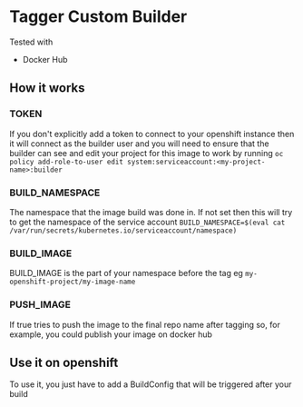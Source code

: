 # Tagger Custom Builder

Tested with

- Docker Hub

## How it works

### TOKEN

If you don't explicitly add a token to connect to your openshift instance then it will connect as the builder user
and you will need to ensure that the builder can see and edit your project for this image to work by running
`oc policy add-role-to-user edit system:serviceaccount:<my-project-name>:builder`

### BUILD_NAMESPACE

The namespace that the image build was done in. If not set then this will try to get the namespace of the service account
`BUILD_NAMESPACE=$(eval cat /var/run/secrets/kubernetes.io/serviceaccount/namespace)`

### BUILD_IMAGE

BUILD_IMAGE is the part of your namespace before the tag eg `my-openshift-project/my-image-name`

### PUSH_IMAGE

If true tries to push the image to the final repo name after tagging so, for example, you could publish your image on docker hub


## Use it on openshift

To use it, you just have to add a BuildConfig that will be triggered after your build